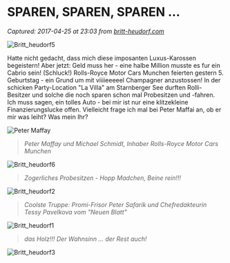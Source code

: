# SPAREN, SPAREN, SPAREN …

_Captured: 2017-04-25 at 23:03 from [britt-heudorf.com](http://britt-heudorf.com/2016/06/26/sparen-sparen-sparen/)_

![Britt_heudorf5](http://britt-heudorf.com/wp-content/uploads/2016/09/Britt_heudorf5.jpg)

Hatte nicht gedacht, dass mich diese imposanten Luxus-Karossen begeistern! Aber jetzt: Geld muss her - eine halbe Million musste es fur ein Cabrio sein! (Schluck!) Rolls-Royce Motor Cars Munchen feierten gestern 5. Geburtstag - ein Grund um mit viiiieeeeel Champagner anzustossen! In der schicken Party-Location "La Villa" am Starnberger See durften Rolli-Besitzer und solche die noch sparen schon mal Probesitzen und -fahren. Ich muss sagen, ein tolles Auto - bei mir ist nur eine klitzekleine Finanzierungslucke offen. Vielleicht frage ich mal bei Peter Maffai an, ob er mir was leiht? Was mein Ihr?

![Peter Maffay](http://britt-heudorf.com/wp-content/uploads/2016/09/Peter-Maffay.jpg)

> _Peter Maffay und Michael Schmidt, Inhaber Rolls-Royce Motor Cars Munchen_

![Britt_heudorf6](http://britt-heudorf.com/wp-content/uploads/2016/09/Britt_heudorf6.jpg)

> _Zogerliches Probesitzen - Hopp Madchen, Beine rein!!!_

![Britt_heudorf2](http://britt-heudorf.com/wp-content/uploads/2016/09/Britt_heudorf2.jpg)

> _Coolste Truppe: Promi-Frisor Peter Safarik und Chefredakteurin Tessy Pavelkova vom "Neuen Blatt"_

![Britt_heudorf1](http://britt-heudorf.com/wp-content/uploads/2016/09/Britt_heudorf1.jpg)

> _das Holz!!! Der Wahnsinn … der Rest auch!_

![Britt_heudorf3](http://britt-heudorf.com/wp-content/uploads/2016/09/Britt_heudorf3.jpg)
